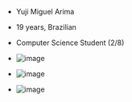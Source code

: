- Yuji Miguel Arima
- 19 years, Brazilian
- Computer Science Student (2/8)

- ![image](https://user-images.githubusercontent.com/123004816/213245400-e3f2dd29-a7ab-48ca-9392-fd332bd50cc5.png) 
- ![image](https://user-images.githubusercontent.com/123004816/213245516-4e3ac1fd-c13a-4f98-88fe-d1283757948d.png)
- ![image](https://user-images.githubusercontent.com/123004816/213245577-39c47b44-b8c2-4339-bceb-5b20f962c2dd.png)




